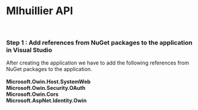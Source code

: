 # Mlhuillier API 
<br/>
<h3> Step 1 : Add references from NuGet packages to the application in Visual Studio </h3>
After creating the application we have to add the following references from NuGet packages to the application.
<br/>
<br/>
<b>
Microsoft.Owin.Host.SystemWeb<br/>
Microsoft.Owin.Security.OAuth<br/>
Microsoft.Owin.Cors<br/>
Microsoft.AspNet.Identity.Owin<br/>
</b>

